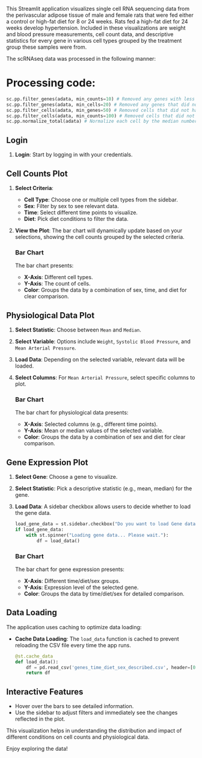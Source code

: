 
This Streamlit application visualizes single cell RNA sequencing data from the perivascular adipose tissue of male and female rats that were fed either a control or high-fat diet for 8 or 24 weeks. Rats fed a high-fat diet for 24 weeks develop hypertension. Included in these visualizations are weight and blood pressure measurements, cell count data, and descriptive statistics for every gene in various cell types grouped by the treatment group these samples were from.

The scRNAseq data was processed in the following manner:

# Processing code:

```python
sc.pp.filter_genes(adata, min_counts=10) # Removed any genes with less than 10 counts
sc.pp.filter_genes(adata, min_cells=20) # Removed any genes that did not appear in at least 20 cells
sc.pp.filter_cells(adata, min_genes=50) # Removed cells that did not have at least 50 genes
sc.pp.filter_cells(adata, min_counts=100) # Removed cells that did not have at least 100 counts
sc.pp.normalize_total(adata) # Normalize each cell by the median number of counts from the entire dataset. Each cell will have the same number of total counts (equal to the median).
```



## Login

1. **Login**: Start by logging in with your credentials.

## Cell Counts Plot

1. **Select Criteria**:
    - **Cell Type**: Choose one or multiple cell types from the sidebar.
    - **Sex**: Filter by sex to see relevant data.
    - **Time**: Select different time points to visualize.
    - **Diet**: Pick diet conditions to filter the data.
2. **View the Plot**: The bar chart will dynamically update based on your selections, showing the cell counts grouped by the selected criteria.

    ### Bar Chart

    The bar chart presents:
    - **X-Axis**: Different cell types.
    - **Y-Axis**: The count of cells.
    - **Color**: Groups the data by a combination of sex, time, and diet for clear comparison.

## Physiological Data Plot

1. **Select Statistic**: Choose between `Mean` and `Median`.
2. **Select Variable**: Options include `Weight`, `Systolic Blood Pressure`, and `Mean Arterial Pressure`.
3. **Load Data**: Depending on the selected variable, relevant data will be loaded.
4. **Select Columns**: For `Mean Arterial Pressure`, select specific columns to plot.

    ### Bar Chart

    The bar chart for physiological data presents:
    - **X-Axis**: Selected columns (e.g., different time points).
    - **Y-Axis**: Mean or median values of the selected variable.
    - **Color**: Groups the data by a combination of sex and diet for clear comparison.

## Gene Expression Plot

1. **Select Gene**: Choose a gene to visualize.
2. **Select Statistic**: Pick a descriptive statistic (e.g., mean, median) for the gene.
3. **Load Data**: A sidebar checkbox allows users to decide whether to load the gene data.
    ```python
    load_gene_data = st.sidebar.checkbox("Do you want to load Gene data? This may take a while.")
    if load_gene_data:
        with st.spinner("Loading gene data... Please wait."):
            df = load_data()
    ```

    ### Bar Chart

    The bar chart for gene expression presents:
    - **X-Axis**: Different time/diet/sex groups.
    - **Y-Axis**: Expression level of the selected gene.
    - **Color**: Groups the data by time/diet/sex for detailed comparison.

## Data Loading

The application uses caching to optimize data loading:
- **Cache Data Loading**: The `load_data` function is cached to prevent reloading the CSV file every time the app runs.
    ```python
    @st.cache_data
    def load_data():
        df = pd.read_csv('genes_time_diet_sex_described.csv', header=[0, 1], index_col=[0, 1])
        return df
    ```

## Interactive Features

- Hover over the bars to see detailed information.
- Use the sidebar to adjust filters and immediately see the changes reflected in the plot.

This visualization helps in understanding the distribution and impact of different conditions on cell counts and physiological data.

Enjoy exploring the data!
